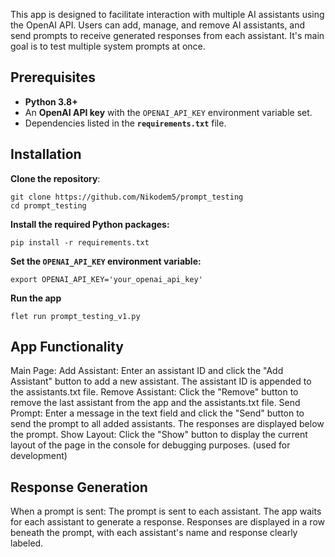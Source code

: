This app is designed to facilitate interaction with multiple AI assistants using the OpenAI API. Users can add, manage, and remove AI assistants, and send prompts to receive generated responses from each assistant. It's main goal is to test multiple system prompts at once.

## Prerequisites

- **Python 3.8+**
- An **OpenAI API key** with the `OPENAI_API_KEY` environment variable set.
- Dependencies listed in the **`requirements.txt`** file.

## Installation
**Clone the repository**:

    
    git clone https://github.com/Nikodem5/prompt_testing
    cd prompt_testing
    

**Install the required Python packages:**

    
    pip install -r requirements.txt
    

**Set the `OPENAI_API_KEY` environment variable:**

    
    export OPENAI_API_KEY='your_openai_api_key'
    

**Run the app**

    
    flet run prompt_testing_v1.py
    

## App Functionality
Main Page:
  Add Assistant: Enter an assistant ID and click the "Add Assistant" button to add a new assistant. The assistant ID is appended to the assistants.txt file.
  Remove Assistant: Click the "Remove" button to remove the last assistant from the app and the assistants.txt file.
  Send Prompt: Enter a message in the text field and click the "Send" button to send the prompt to all added assistants. The responses are displayed below the prompt.
  Show Layout: Click the "Show" button to display the current layout of the page in the console for debugging purposes. (used for development)

## Response Generation
When a prompt is sent:
  The prompt is sent to each assistant.
  The app waits for each assistant to generate a response.
  Responses are displayed in a row beneath the prompt, with each assistant's name and response clearly labeled.
